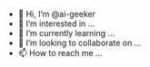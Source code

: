 - 👋 Hi, I’m @ai-geeker
- 👀 I’m interested in ...
- 🌱 I’m currently learning ...
- 💞️ I’m looking to collaborate on ...
- 📫 How to reach me ...

<!---
ai-geeker/ai-geeker is a ✨ special ✨ repository because its `README.md` (this file) appears on your GitHub profile.
You can click the Preview link to take a look at your changes.
--->
